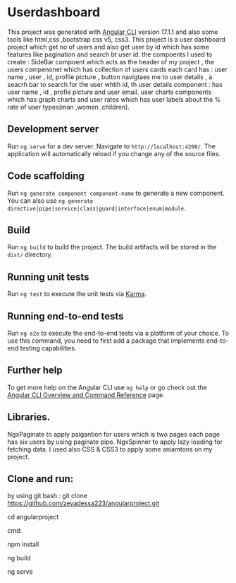 # Userdashboard

This project was generated with [Angular CLI](https://github.com/angular/angular-cli) version 17.1.1
and also some tools like html,css ,bootstrap css v5, css3.
This project is a user dashboard project which get no of users and also get user by id  which has some features like pagination and search bt user id.
the compoents I used to create : SideBar compoent which acts as the header of my project ,
the users compenonet which has collection of users cards each card has : user name , user , id, profile picture , button navigtaes  me to user details , a seacrh bar to search for the user whtih id,
th user details component : has user name , id , profie picture and user email.
user charts components  which has graph charts and user rates which has user labels about the % rate of user types(man ,women .children).

## Development server

Run `ng serve` for a dev server. Navigate to `http://localhost:4200/`. The application will automatically reload if you change any of the source files.

## Code scaffolding

Run `ng generate component component-name` to generate a new component. You can also use `ng generate directive|pipe|service|class|guard|interface|enum|module`.

## Build

Run `ng build` to build the project. The build artifacts will be stored in the `dist/` directory.

## Running unit tests

Run `ng test` to execute the unit tests via [Karma](https://karma-runner.github.io).

## Running end-to-end tests

Run `ng e2e` to execute the end-to-end tests via a platform of your choice. To use this command, you need to first add a package that implements end-to-end testing capabilities.

## Further help

To get more help on the Angular CLI use `ng help` or go check out the [Angular CLI Overview and Command Reference](https://angular.io/cli) page.

## Libraries.
NgxPaginate to apply paigantion for users which is two pages each page has six users  by using paginate pipe.
NgxSpinner to apply lazy loading for fetching data.
I used also CSS & CSS3 to apply some aniamtons on my project.

## Clone and run:
by using git bash : git clone https://github.com/zeyadessa223/angularproject.git

cd angularproject

cmd:

npm install

ng build

ng serve
